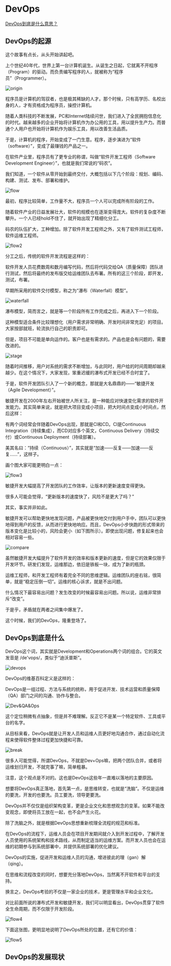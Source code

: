 # DevOps

[DevOps到底是什么意思？](https://zhuanlan.zhihu.com/p/91371659)

## DevOps的起源

这个故事有点长，从头开始讲起吧。

上个世纪40年代，世界上第一台计算机诞生。从诞生之日起，它就离不开程序（Program）的驱动。而负责编写程序的人，就被称为“程序员”（Programmer）。

![origin](https://pic1.zhimg.com/80/v2-854a121a745e6fb7d7e38c9a24015d38_720w.webp)

程序员是计算机的驾驭者，也是极其稀缺的人才。那个时候，只有高学历、名校出身的人，才有资格成为程序员，操控计算机。

随着人类科技的不断发展，PC和Internet陆续问世，我们进入了全民拥抱信息化的时代。越来越多的企业开始将计算机作为办公用的工具，用以提升生产力。而普通个人用户也开始将计算机作为娱乐工具，用以改善生活品质。

于是，计算机的程序，开始变成了一门生意。程序，逐步演进为“软件（software）”，变成了最赚钱的产品之一。

在软件产业里，程序员有了更专业的称谓，叫做“软件开发工程师（Software Development Engineer）”，也就是我们常说的“码农”。

我们知道，一个软件从零开始到最终交付，大概包括以下几个阶段：规划、编码、构建、测试、发布、部署和维护。

![flow](https://pic2.zhimg.com/80/v2-ea189369b289d1c8aa80aaacf209e169_720w.webp)

最初，程序比较简单，工作量不大，程序员一个人可以完成所有阶段的工作。

随着软件产业的日益发展壮大，软件的规模也在逐渐变得庞大。软件的复杂度不断攀升。一个人已经hold不住了，就开始出现了精细化分工。

码农的队伍扩大，工种增加。除了软件开发工程师之外，又有了软件测试工程师，软件运维工程师。

![flow2](https://pic3.zhimg.com/80/v2-bfc28ea6167dc53d2a49f938dec328aa_720w.webp)

分工之后，传统的软件开发流程是这样的：

软件开发人员花费数周和数月编写代码，然后将代码交给QA（质量保障）团队进行测试，然后将最终的发布版交给运维团队去布署。所有的这三个阶段，即开发，测试，布署。

早期所采用的软件交付模型，称之为“瀑布（Waterfall）模型”。

![waterfall](https://pic3.zhimg.com/80/v2-b6666853138a7c4fe3f93abe65f49942_720w.webp)

瀑布模型，简而言之，就是等一个阶段所有工作完成之后，再进入下一个阶段。

这种模型适合条件比较理想化（用户需求非常明确、开发时间非常充足）的项目。大家按部就班，轮流执行自己的职责即可。

但是，项目不可能是单向运作的。客户也是有需求的。产品也是会有问题的，需要改进的。

![stage](https://pic2.zhimg.com/80/v2-7716da4551b1125368bcb384e5ce08b1_720w.webp)

随着时间推移，用户对系统的需求不断增加，与此同时，用户给的时间周期却越来越少。在这个情况下，大家发现，笨重迟缓的瀑布式开发已经不合时宜了。

于是，软件开发团队引入了一个新的概念，那就是大名鼎鼎的——“敏捷开发（Agile Development）”。

敏捷开发在2000年左右开始被世人所关注，是一种能应对快速变化需求的软件开发能力。其实简单来说，就是把大项目变成小项目，把大时间点变成小时间点，然后这样：

有两个词经常会伴随着DevOps出现，那就是CI和CD。CI是Continuous Integration（持续集成），而CD对应多个英文，Continuous Delivery（持续交付）或Continuous Deployment（持续部署）。

美其名曰：“持续（Continuous）”，其实就是“加速——反复——加速——反复……”，这样子。

画个图大家可能更明白一点：

![flow3](https://pic3.zhimg.com/80/v2-e8ed10c2f4a348547012026e8f18182e_720w.webp)

敏捷开发大幅提高了开发团队的工作效率，让版本的更新速度变得更快。

很多人可能会觉得，“更新版本的速度快了，风险不是更大了吗？”

其实，事实并非如此。

敏捷开发可以帮助更快地发现问题，产品被更快地交付到用户手中，团队可以更快地得到用户的反馈，从而进行更快地响应。而且，DevOps小步快跑的形式带来的版本变化是比较小的，风险会更小（如下图所示）。即使出现问题，修复起来也会相对容易一些。

![compare](https://pic3.zhimg.com/80/v2-d41f952cd0d67499d288c9abd4936296_720w.webp)

虽然敏捷开发大幅提升了软件开发的效率和版本更新的速度，但是它的效果仅限于开发环节。研发们发现，运维那边，依旧是铁板一块，成为了新的瓶颈。

运维工程师，和开发工程师有着完全不同的思维逻辑。运维团队的座右铭，很简单，就是“稳定压倒一切”。运维的核心诉求，就是不出问题。

什么情况下最容易出问题？发生改变的时候最容易出问题。所以说，运维非常排斥“改变”。

于是乎，矛盾就在两者之间集中爆发了。

这个时候，我们的DevOps，隆重登场了。

## DevOps到底是什么

DevOps这个词，其实就是Development和Operations两个词的组合。它的英文发音是 /de'vɒps/，类似于“迪沃普斯”。

![devops](https://pic4.zhimg.com/80/v2-958480d0c41c3bda19d85d6a7eeaa46f_720w.webp)

DevOps的维基百科定义是这样的：

DevOps是一组过程、方法与系统的统称，用于促进开发、技术运营和质量保障（QA）部门之间的沟通、协作与整合。

![Dev&QA&Ops](https://pic1.zhimg.com/80/v2-fd762b5d94ed770082618be93b8647f8_720w.webp)

这个定位稍微有点抽象，但是并不难理解。反正它不是某一个特定软件、工具或平台的名字。

从目标来看，DevOps就是让开发人员和运维人员更好地沟通合作，通过自动化流程来使得软件整体过程更加快捷和可靠。

![break](https://pic1.zhimg.com/80/v2-db505c761dcbebf41286e1a0e7e2f718_720w.webp)

很多人可能觉得，所谓DevOps，不就是Dev+Ops嘛，把两个团队合并，或者将运维划归开发，不就完事了嘛，简单粗暴。

注意，这个观点是不对的。这也是DevOps这些年一直难以落地的主要原因。

想要将DevOps真正落地，首先第一点，是思维转变，也就是“洗脑”。不仅是运维的要洗，开发的也要洗。员工要洗，领导更要洗。

DevOps并不仅仅是组织架构变革，更是企业文化和思想观念的变革。如果不能改变观念，即使将员工放在一起，也不会产生火花。

除了洗脑之外，就是根据DevOps思想重新梳理全流程的规范和标准。

在DevOps的流程下，运维人员会在项目开发期间就介入到开发过程中，了解开发人员使用的系统架构和技术路线，从而制定适当的运维方案。而开发人员也会在运维的初期参与到系统部署中，并提供系统部署的优化建议。

DevOps的实施，促进开发和运维人员的沟通，增进彼此的理（gan）解（qing）。

在思维和流程改变的同时，想要充分落地DevOps，当然离不开软件和平台的支持。

换言之，DevOps考验的不仅是一家企业的技术，更是管理水平和企业文化。

对比前面所说的瀑布式开发和敏捷开发，我们可以明显看出，DevOps贯穿了软件全生命周期，而不仅限于开发阶段。

![flow4](https://pic1.zhimg.com/80/v2-b132353da6b138a6bf53ae3bb4d43020_720w.webp)

下面这张图，更明显地说明了DevOps所处的位置，还有它的价值：

![flow5](https://pic4.zhimg.com/80/v2-5008335da1745de0a3188f960894480b_720w.webp)

## DevOps的发展现状

